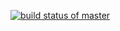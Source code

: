 [![build status of master](https://travis-ci.org/bcd2998/HW04a.svg?branch=HW05a_Mocking)](https://travis-ci.org/bcd2998/HW04a)
  

